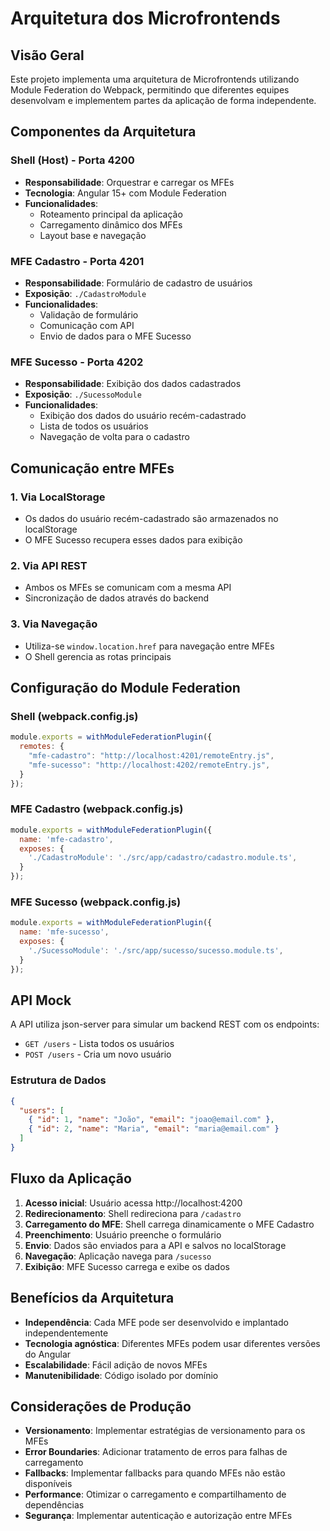 # Arquitetura dos Microfrontends

## Visão Geral

Este projeto implementa uma arquitetura de Microfrontends utilizando Module Federation do Webpack, permitindo que diferentes equipes desenvolvam e implementem partes da aplicação de forma independente.

## Componentes da Arquitetura

### Shell (Host) - Porta 4200
- **Responsabilidade**: Orquestrar e carregar os MFEs
- **Tecnologia**: Angular 15+ com Module Federation
- **Funcionalidades**:
  - Roteamento principal da aplicação
  - Carregamento dinâmico dos MFEs
  - Layout base e navegação

### MFE Cadastro - Porta 4201
- **Responsabilidade**: Formulário de cadastro de usuários
- **Exposição**: `./CadastroModule`
- **Funcionalidades**:
  - Validação de formulário
  - Comunicação com API
  - Envio de dados para o MFE Sucesso

### MFE Sucesso - Porta 4202
- **Responsabilidade**: Exibição dos dados cadastrados
- **Exposição**: `./SucessoModule`
- **Funcionalidades**:
  - Exibição dos dados do usuário recém-cadastrado
  - Lista de todos os usuários
  - Navegação de volta para o cadastro

## Comunicação entre MFEs

### 1. Via LocalStorage
- Os dados do usuário recém-cadastrado são armazenados no localStorage
- O MFE Sucesso recupera esses dados para exibição

### 2. Via API REST
- Ambos os MFEs se comunicam com a mesma API
- Sincronização de dados através do backend

### 3. Via Navegação
- Utiliza-se `window.location.href` para navegação entre MFEs
- O Shell gerencia as rotas principais

## Configuração do Module Federation

### Shell (webpack.config.js)
```javascript
module.exports = withModuleFederationPlugin({
  remotes: {
    "mfe-cadastro": "http://localhost:4201/remoteEntry.js",
    "mfe-sucesso": "http://localhost:4202/remoteEntry.js",    
  }
});
```

### MFE Cadastro (webpack.config.js)
```javascript
module.exports = withModuleFederationPlugin({
  name: 'mfe-cadastro',
  exposes: {
    './CadastroModule': './src/app/cadastro/cadastro.module.ts',
  }
});
```

### MFE Sucesso (webpack.config.js)
```javascript
module.exports = withModuleFederationPlugin({
  name: 'mfe-sucesso',
  exposes: {
    './SucessoModule': './src/app/sucesso/sucesso.module.ts',
  }
});
```

## API Mock

A API utiliza json-server para simular um backend REST com os endpoints:

- `GET /users` - Lista todos os usuários
- `POST /users` - Cria um novo usuário

### Estrutura de Dados
```json
{
  "users": [
    { "id": 1, "name": "João", "email": "joao@email.com" },
    { "id": 2, "name": "Maria", "email": "maria@email.com" }
  ]
}
```

## Fluxo da Aplicação

1. **Acesso inicial**: Usuário acessa http://localhost:4200
2. **Redirecionamento**: Shell redireciona para `/cadastro`
3. **Carregamento do MFE**: Shell carrega dinamicamente o MFE Cadastro
4. **Preenchimento**: Usuário preenche o formulário
5. **Envio**: Dados são enviados para a API e salvos no localStorage
6. **Navegação**: Aplicação navega para `/sucesso`
7. **Exibição**: MFE Sucesso carrega e exibe os dados

## Benefícios da Arquitetura

- **Independência**: Cada MFE pode ser desenvolvido e implantado independentemente
- **Tecnologia agnóstica**: Diferentes MFEs podem usar diferentes versões do Angular
- **Escalabilidade**: Fácil adição de novos MFEs
- **Manutenibilidade**: Código isolado por domínio

## Considerações de Produção

- **Versionamento**: Implementar estratégias de versionamento para os MFEs
- **Error Boundaries**: Adicionar tratamento de erros para falhas de carregamento
- **Fallbacks**: Implementar fallbacks para quando MFEs não estão disponíveis
- **Performance**: Otimizar o carregamento e compartilhamento de dependências
- **Segurança**: Implementar autenticação e autorização entre MFEs
